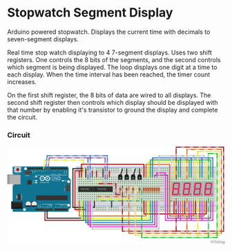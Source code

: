 # Stopwatch Segment Display
Arduino powered stopwatch. Displays the current time with decimals to seven-segment displays.

Real time stop watch displaying to 4 7-segment displays. Uses two shift registers. One controls the 8 bits of the segments, and the second controls which segment is being displayed. The loop displays one digit at a time to each display. When the time interval has been reached, the timer count increases.

On the first shift register, the 8 bits of data are wired to all displays. The second shift register then controls which display should be displayed with that number by enabling it's transistor to ground the display and complete the circuit.

### Circuit
![circuit](https://github.com/electro2560/stopwatch-segment-display/raw/master/stopwatch%20circuit_bb.png)
